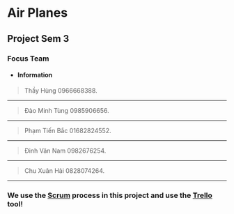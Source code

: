 # Air Planes
## Project Sem 3
### Focus Team
* #### **Information**
> Thầy Hùng              0966668388.
***
> Đào Minh Tùng        0985906656.
***
> Phạm Tiến Bắc        01682824552.
***
> Đinh Văn Nam         0982676254.
***
> Chu Xuân Hải          0828074264.
***
### We use the [Scrum](https://viblo.asia/p/scrum-la-gi-va-tai-sao-nen-dung-scrum-1Je5Ed6LlnL) process in this project and use the [Trello](https://trello.com/b/n719e5ad/project-3-airlines-reservation-system) tool!
